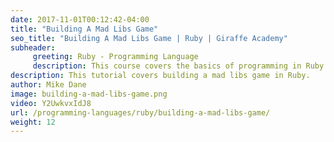 ```yaml
---
date: 2017-11-01T00:12:42-04:00
title: "Building A Mad Libs Game"
seo_title: "Building A Mad Libs Game | Ruby | Giraffe Academy"
subheader:
     greeting: Ruby - Programming Language
     description: This course covers the basics of programming in Ruby. Work your way through the videos and we'll teach you everything you need to know to start your programming journey!
description: This tutorial covers building a mad libs game in Ruby.
author: Mike Dane
image: building-a-mad-libs-game.png
video: Y2UwkvxIdJ8
url: /programming-languages/ruby/building-a-mad-libs-game/
weight: 12
---
```

